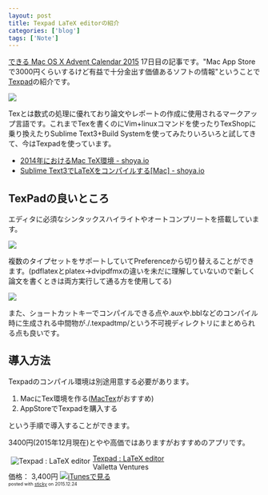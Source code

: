 ```yaml
---
layout: post
title: Texpad LaTeX editorの紹介
categories: ['blog']
tags: ['Note']
---
```


[できる Mac OS X Advent Calendar 2015](http://www.adventar.org/calendars/899) 17日目の記事です。"Mac App Storeで3000円くらいするけど有益で十分金出す価値あるソフトの情報"ということで[Texpad](https://itunes.apple.com/jp/app/texpad-latex-editor/id458866234)の紹介です。

<img src="/img/blog_texpad01.png" class="image-on-frame-medium">

Texとは数式の処理に優れており論文やレポートの作成に使用されるマークアップ言語です。これまでTexを書くのにVim+linuxコマンドを使ったりTexShopに乗り換えたりSublime Text3+Build Systemを使ってみたりいろいろと試してきて、今はTexpadを使っています。

* [2014年におけるMac TeX環境 - shoya.io](blog/mac_tex/)
* [Sublime Text3でLaTeXをコンパイルする[Mac] - shoya.io](/jp/posts/sublime-latex/)

## TexPadの良いところ

エディタに必須なシンタックスハイライトやオートコンプリートを搭載しています。

<img src="/img/blog_texpad02.png" class="image-on-frame-medium">

複数のタイプセットをサポートしていてPreferenceから切り替えることができます。(pdflatexとplatex->dvipdfmxの違いを未だに理解していないので新しく論文を書くときは両方実行して通る方を使用してる)

<img src="/img/blog_texpad03.png" class="image-on-frame-medium">

また、ショートカットキーでコンパイルできる点や.auxや.bblなどのコンパイル時に生成される中間物が./.texpadtmp/という不可視ディレクトリにまとめられる点も良いです。

## 導入方法

Texpadのコンパイル環境は別途用意する必要があります。

1. MacにTex環境を作る([MacTex](https://tug.org/mactex/)がおすすめ)
2. AppStoreでTexpadを購入する

という手順で導入することができます。

3400円(2015年12月現在)とやや高価ではありますがおすすめのアプリです。

<div class="sticky-itslink"><a href="https://itunes.apple.com/jp/app/texpad-latex-editor/id458866234?mt=12&uo=4" rel="nofollow" target="_blank"><img src="http://is3.mzstatic.com/image/thumb/Purple/v4/da/94/2a/da942ac4-54bc-63bc-764c-3be4c850f4db/source.icns/60x60bb.png" style="float:left;margin:5px;" alt="Texpad : LaTeX editor" title="Texpad : LaTeX editor" /></a><div class="sticky-itslinktext"><a href="https://itunes.apple.com/jp/app/texpad-latex-editor/id458866234?mt=12&uo=4" rel="nofollow" target="_blank">Texpad : LaTeX editor</a><br />Valletta Ventures<br />価格： 3,400円 <a href="https://itunes.apple.com/jp/app/texpad-latex-editor/id458866234?mt=12&uo=4" rel="nofollow" target="_blank"><img src="http://linkmaker.itunes.apple.com/htmlResources//images/web/linkmaker/badge_macappstore-sm.png" alt ="iTunesで見る" class="sticky-itslinkbadge" /></a><br /><span style="font-size:xx-small;">posted with <a href="http://sticky.linclip.com/linkmaker/" target="_blank">sticky</a> on 2015.12.24</span></div><br style="clear:left;" /></div>